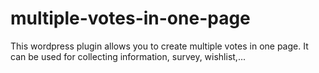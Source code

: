 # multiple-votes-in-one-page
This wordpress plugin allows you to create multiple votes in one page. It can be used for collecting information, survey, wishlist,... 
